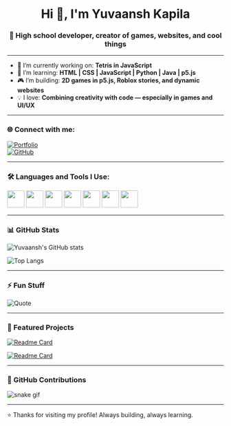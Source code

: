 <h1 align="center">Hi 👋, I'm Yuvaansh Kapila</h1>
<h3 align="center">🚀 High school developer, creator of games, websites, and cool things</h3>

---

- 🔭 I’m currently working on: **Tetris in JavaScript**  
- 🌱 I’m learning: **HTML | CSS | JavaScript | Python | Java | p5.js**  
- 🎮 I’m building: **2D games in p5.js, Roblox stories, and dynamic websites**  
- 💡 I love: **Combining creativity with code — especially in games and UI/UX**

---

### 🌐 Connect with me:

[![Portfolio](https://img.shields.io/badge/Portfolio-%23000000.svg?&style=for-the-badge&logo=framer&logoColor=white)](https://yuvaanshkapila.framer.website)  
[![GitHub](https://img.shields.io/github/followers/yuvaansh?label=Follow&style=social)](https://github.com/yuvaansh)

---

### 🛠️ Languages and Tools I Use:

<p>
  <img src="https://cdn.jsdelivr.net/gh/devicons/devicon/icons/html5/html5-original.svg" width="40" height="40"/>
  <img src="https://cdn.jsdelivr.net/gh/devicons/devicon/icons/css3/css3-original.svg" width="40" height="40"/>
  <img src="https://cdn.jsdelivr.net/gh/devicons/devicon/icons/javascript/javascript-original.svg" width="40" height="40"/>
  <img src="https://cdn.jsdelivr.net/gh/devicons/devicon/icons/python/python-original.svg" width="40" height="40"/>
  <img src="https://cdn.jsdelivr.net/gh/devicons/devicon/icons/java/java-original.svg" width="40" height="40"/>
  <img src="https://cdn.jsdelivr.net/gh/devicons/devicon/icons/github/github-original.svg" width="40" height="40"/>
  <img src="https://cdn.jsdelivr.net/gh/devicons/devicon/icons/vscode/vscode-original.svg" width="40" height="40"/>
</p>

---

### 📊 GitHub Stats

![Yuvaansh's GitHub stats](https://github-readme-stats.vercel.app/api?username=yuvaansh&show_icons=true&theme=tokyonight)

![Top Langs](https://github-readme-stats.vercel.app/api/top-langs/?username=yuvaansh&layout=compact&langs_count=8&theme=tokyonight&hide=html)

---

### ⚡ Fun Stuff

![Quote](https://quotes-github-readme.vercel.app/api?type=horizontal&theme=dark)

---

### 📌 Featured Projects

[![Readme Card](https://github-readme-stats.vercel.app/api/pin/?username=yuvaansh&repo=shadow-escape)](https://github.com/yuvaansh/shadow-escape)

[![Readme Card](https://github-readme-stats.vercel.app/api/pin/?username=yuvaansh&repo=tetris-game)](https://github.com/yuvaansh/tetris-game)

---

### 🐍 GitHub Contributions

![snake gif](https://github.com/yuvaansh/yuvaansh/blob/output/github-contribution-grid-snake.svg)

---

⭐️ Thanks for visiting my profile! Always building, always learning.
